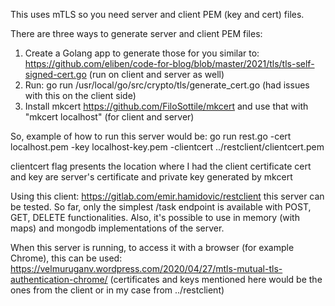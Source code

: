 This uses mTLS so you need server and client PEM (key and cert) files.

There are three ways to generate server and client PEM files:
1. Create a Golang app to generate those for you similar to: https://github.com/eliben/code-for-blog/blob/master/2021/tls/tls-self-signed-cert.go (run on client and server as well)
2. Run: go run /usr/local/go/src/crypto/tls/generate_cert.go (had issues with this on the client side)
3. Install mkcert https://github.com/FiloSottile/mkcert and use that with "mkcert localhost" (for client and server)

So, example of how to run this server would be:
go run rest.go -cert localhost.pem -key localhost-key.pem -clientcert ../restclient/clientcert.pem 

clientcert flag presents the location where I had the client certificate
cert and key are server's certificate and private key generated by mkcert

Using this client: https://gitlab.com/emir.hamidovic/restclient this server can be tested. So far, only the simplest /task endpoint is available with POST, GET, DELETE functionalities. Also, it's possible to use in memory (with maps) and mongodb implementations of the server.

When this server is running, to access it with a browser (for example Chrome), this can be used: https://velmuruganv.wordpress.com/2020/04/27/mtls-mutual-tls-authentication-chrome/ (certificates and keys mentioned here would be the ones from the client or in my case from ../restclient)

